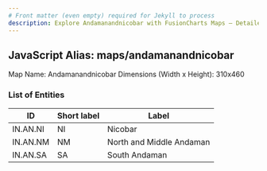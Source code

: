 ```yaml
---
# Front matter (even empty) required for Jekyll to process
description: Explore Andamanandnicobar with FusionCharts Maps – Detailed features for seamless integration. Try now & enhance your data visualization today! 
---
```


## JavaScript Alias: maps/andamanandnicobar

Map Name: Andamanandnicobar
Dimensions (Width x Height): 310x460

### List of Entities

| ID       | Short label | Label                    |
| -------- | ----------- | ------------------------ |
| IN.AN.NI | NI          | Nicobar                  |
| IN.AN.NM | NM          | North and Middle Andaman |
| IN.AN.SA | SA          | South Andaman            |
